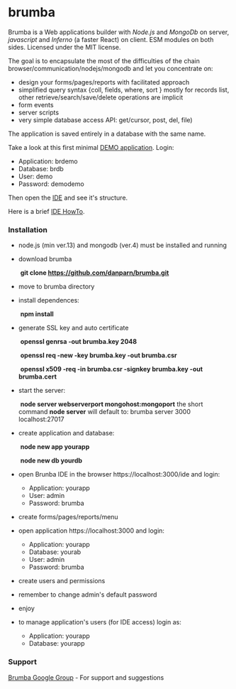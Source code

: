 brumba
======

Brumba is a Web applications builder with *Node.js* and *MongoDb* on server, *javascript* and *Inferno* (a faster React) on client. ESM modules on both sides.
Licensed under the MIT license.

The goal is to encapsulate the most of the difficulties of the chain browser/communication/nodejs/mongodb and let you concentrate on:
- design your forms/pages/reports with facilitated approach
- simplified query syntax {coll, fields, where, sort } mostly for records list, other retrieve/search/save/delete operations are implicit
- form events
- server scripts
- very simple database access API: get/cursor, post, del, file)

The application is saved entirely in a database with the same name. 

Take a look at this first minimal [DEMO application](https://95.110.198.62:3000). Login:
* Application: brdemo
* Database: brdb
* User: demo
* Password: demodemo

Then open the [IDE](https://95.110.198.62:3000/ide) and see it's structure.

Here is a brief [IDE HowTo](https://95.110.198.62:3000/howto.html).


### Installation
- node.js (min ver.13) and mongodb (ver.4) must be installed and running

- download brumba

  ​		**git clone https://github.com/danparn/brumba.git**

- move to brumba directory 

- install dependences: 

  ​		**npm install**

- generate SSL key and auto certificate

  ​		**openssl genrsa -out brumba.key 2048**

  ​		**openssl req -new -key brumba.key -out brumba.csr**

  ​		**openssl x509 -req -in brumba.csr -signkey brumba.key -out brumba.cert**

- start the server: 

  ​		**node server webserverport mongohost:mongoport**
  the short command **node server** will default to:  brumba server 3000 localhost:27017

- create application and database:

  ​		**node new app yourapp**

  ​		**node new db yourdb**

- open Brunba IDE in the browser https://localhost:3000/ide and login:

  - Application: yourapp
  - User: admin
  - Password: brumba

- create forms/pages/reports/menu

- open application  https://localhost:3000 and login:
  * Application: yourapp
  * Database: yourab
  * User: admin
  * Password: brumba
  
- create users and permissions

- remember to change admin's default password

- enjoy

- to manage application's users (for IDE access) login as:

  - Application: yourapp
  - Database: yourapp

### Support
[Brumba Google Group](https://groups.google.com/forum/?fromgroups#!forum/brumba-1) - For support and suggestions

